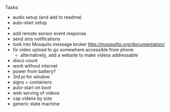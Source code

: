 
Tasks:
* audio setup (and add to readme)
* auto-start setup
*
* add remote sensor event response
* send sms notifications
* look into Mosquito message broker http://mosquitto.org/documentation/
* fix video upload to go somewhere accessible from phone
    * alternatively, add a website to make videos addressable
* disco count
* work without internet
* power from battery?
* 3rd pi for window
* signs + containers
* auto-start on boot
* web serving of videos
* cap videos by size
* generic state machine
